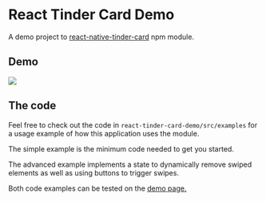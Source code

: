 # React Tinder Card Demo

A demo project to [react-native-tinder-card](https://github.com/3DJakob/react-native-tinder-card) npm module.

## Demo

![](demo.gif)

<!-- Try the demo on the gh-pages site [here!](https://3djakob.github.io/react-tinder-card-demo/) -->

## The code

Feel free to check out the code in `react-tinder-card-demo/src/examples` for a usage example of how this application uses the module.

The simple example is the minimum code needed to get you started.

The advanced example implements a state to dynamically remove swiped elements as well as using buttons to trigger swipes.

Both code examples can be tested on the [demo page.](https://3djakob.github.io/react-tinder-card-demo/)
